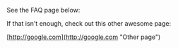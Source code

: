 See the FAQ page below:


If that isn't enough, check out this other awesome page:

[http://google.com](http://google.com "Other page")